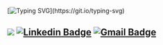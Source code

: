 [![Typing SVG](https://readme-typing-svg.demolab.com?font=Fira+Code&duration=4000&pause=1200&color=F7F7F7&background=FFCFC000&center=true&vCenter=true&random=false&width=850&lines=Hello%2C+World!;%EC%95%88%EB%85%95%2C+%EC%84%B8%EC%83%81!;%E3%81%93%E3%82%93%E3%81%AB%E3%81%A1%E3%81%AF%E4%B8%96%E7%95%8C%EF%BC%81;Ol%C3%A1+Mundo!;%D0%9F%D1%80%D0%B8%D0%B2%D0%B5%D1%82%2C+%D0%BC%D0%B8%D1%80!;Hej+v%C3%A4rlden!;Bonjour+le+monde!;Hallo+Welt!)](https://git.io/typing-svg)


![](https://komarev.com/ghpvc/?username=alexavang&base=4000&color=534796&abbreviated=true)
[![Linkedin Badge](https://img.shields.io/badge/-alexavang-blue?style=flat-square&logo=Linkedin&logoColor=white&link=https://www.linkedin.com/in/alexavang/)](https://www.linkedin.com/in/alexavang/)
[![Gmail Badge](https://img.shields.io/badge/-VangAlexa25@gmail.com-c14438?style=flat-square&logo=Gmail&logoColor=white&link=mailto:VangAlexa25@gmail.com)](mailto:VangAlexa25@gmail.com)
---




<!--
**alexavang/alexavang** is a ✨ _special_ ✨ repository because its `README.md` (this file) appears on your GitHub profile.

Here are some ideas to get you started:

- 🔭 I’m currently working on ...
- 🌱 I’m currently learning ...
- 👯 I’m looking to collaborate on ...
- 🤔 I’m looking for help with ...
- 💬 Ask me about ...
- 📫 How to reach me: ...
- 😄 Pronouns: ...
- ⚡ Fun fact: ...
-->
